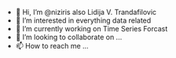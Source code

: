 - 👋 Hi, I’m @niziris also Lidija V. Trandafilovic
- 👀 I’m interested in everything data related
- 🌱 I’m currently working on Time Series Forcast 
- 💞️ I’m looking to collaborate on ...
- 📫 How to reach me ...

<!---
niziris/niziris is a ✨ special ✨ repository because its `README.md` (this file) appears on your GitHub profile.
You can click the Preview link to take a look at your changes.
--->
